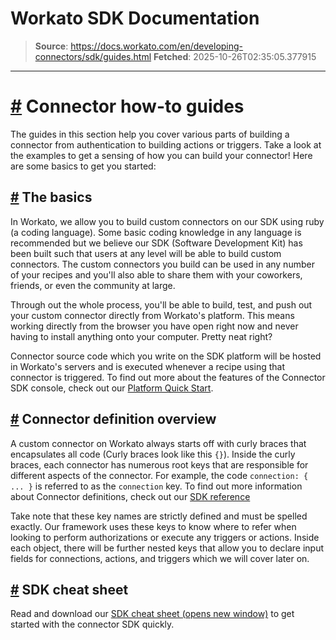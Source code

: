# Workato SDK Documentation

> **Source**: https://docs.workato.com/en/developing-connectors/sdk/guides.html
> **Fetched**: 2025-10-26T02:35:05.377915

---

# [#](<#connector-how-to-guides>) Connector how-to guides

The guides in this section help you cover various parts of building a connector from authentication to building actions or triggers. Take a look at the examples to get a sensing of how you can build your connector! Here are some basics to get you started:

## [#](<#the-basics>) The basics

In Workato, we allow you to build custom connectors on our SDK using ruby (a coding language). Some basic coding knowledge in any language is recommended but we believe our SDK (Software Development Kit) has been built such that users at any level will be able to build custom connectors. The custom connectors you build can be used in any number of your recipes and you'll also able to share them with your coworkers, friends, or even the community at large.

Through out the whole process, you'll be able to build, test, and push out your custom connector directly from Workato's platform. This means working directly from the browser you have open right now and never having to install anything onto your computer. Pretty neat right?

Connector source code which you write on the SDK platform will be hosted in Workato's servers and is executed whenever a recipe using that connector is triggered. To find out more about the features of the Connector SDK console, check out our [Platform Quick Start](</developing-connectors/sdk/quickstart/quickstart.html>).

## [#](<#connector-definition-overview>) Connector definition overview

A custom connector on Workato always starts off with curly braces that encapsulates all code (Curly braces look like this `{}`). Inside the curly braces, each connector has numerous root keys that are responsible for different aspects of the connector. For example, the code `connection: { ... }` is referred to as the `connection` key. To find out more information about Connector definitions, check out our [SDK reference](</developing-connectors/sdk/sdk-reference.html>)

Take note that these key names are strictly defined and must be spelled exactly. Our framework uses these keys to know where to refer when looking to perform authorizations or execute any triggers or actions. Inside each object, there will be further nested keys that allow you to declare input fields for connections, actions, and triggers which we will cover later on.

## [#](<#sdk-cheat-sheet>) SDK cheat sheet

Read and download our [SDK cheat sheet (opens new window)](<https://public-workato-files.s3.us-east-2.amazonaws.com/Uploads/workato_connector_sdk_cheat_sheet.pdf>) to get started with the connector SDK quickly.
